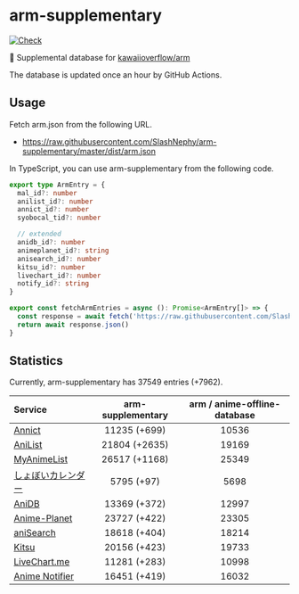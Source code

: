 # arm-supplementary

[![Check](https://github.com/SlashNephy/arm-supplementary/actions/workflows/check-node.yml/badge.svg)](https://github.com/SlashNephy/arm-supplementary/actions/workflows/check-node.yml)

💊 Supplemental database for [kawaiioverflow/arm](https://github.com/kawaiioverflow/arm)

The database is updated once an hour by GitHub Actions.

## Usage

Fetch arm.json from the following URL.

- https://raw.githubusercontent.com/SlashNephy/arm-supplementary/master/dist/arm.json

In TypeScript, you can use arm-supplementary from the following code.

```TypeScript
export type ArmEntry = {
  mal_id?: number
  anilist_id?: number
  annict_id?: number
  syobocal_tid?: number

  // extended
  anidb_id?: number
  animeplanet_id?: string
  anisearch_id?: number
  kitsu_id?: number
  livechart_id?: number
  notify_id?: string
}

export const fetchArmEntries = async (): Promise<ArmEntry[]> => {
  const response = await fetch('https://raw.githubusercontent.com/SlashNephy/arm-supplementary/master/dist/arm.json')
  return await response.json()
}
```

## Statistics

Currently, arm-supplementary has 37549 entries (+7962).

| Service                                     | arm-supplementary | arm / anime-offline-database |
| :------------------------------------------ | :---------------: | :--------------------------: |
| [Annict](https://annict.com)                |   11235 (+699)    |            10536             |
| [AniList](https://anilist.co)               |   21804 (+2635)   |            19169             |
| [MyAnimeList](https://myanimelist.net)      |   26517 (+1168)   |            25349             |
| [しょぼいカレンダー](https://cal.syoboi.jp) |    5795 (+97)     |             5698             |
| [AniDB](https://anidb.net)                  |   13369 (+372)    |            12997             |
| [Anime-Planet](https://anime-planet.com)    |   23727 (+422)    |            23305             |
| [aniSearch](https://anisearch.com)          |   18618 (+404)    |            18214             |
| [Kitsu](https://kitsu.io)                   |   20156 (+423)    |            19733             |
| [LiveChart.me](https://livechart.me)        |   11281 (+283)    |            10998             |
| [Anime Notifier](https://notify.moe)        |   16451 (+419)    |            16032             |
